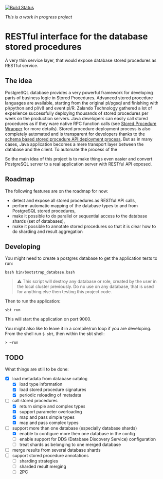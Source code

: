 [![Build Status](https://travis-ci.org/zalando/sprocrest.svg)](https://travis-ci.org/zalando/sprocrest)

*This is a work in progress project*

RESTful interface for the database stored procedures
====================================================

A very thin service layer, that would expose database stored procedures as RESTful service.

The idea
--------

PostgreSQL database provides a very powerful framework for developing parts of business logic in Stored Procedures.
Advanced stored procedure languages are available, starting from the original pl/pgsql and finishing with pl/python and pl/v8 and event pl/R.
Zalando Technology gathered a lot of experience successfully deploying thousands of stored procedures per week on the production servers.
Java developers can easily call stored procedures as if they ware native RPC function calls
(see [Stored Procedure Wrapper](https://github.com/zalando/java-sproc-wrapper) for more details).
Stored procedure deployment process is also completely automated and is transparent for developers thanks to the
[schema based stored procedure API deployment process](http://tech.valgog.com/2012/01/schema-based-versioning-and-deployment.html).
But as in many cases, Java application becomes a mere transport layer between the database and the client. To automate the process of the

So the main idea of this project is to make things even easier and convert PostgreSQL server to a real application server with RESTful API exposed.

Roadmap
-------

The following features are on the roadmap for now:

* detect and expose all stored procedures as RESTful API calls,
* perform automatic mapping of the database types to and from PostgreSQL stored procedures,
* make it possible to do parallel or sequential access to the database shards (set of databases),
* make it possible to annotate stored procedures so that it is clear how to do sharding and result aggregation

Developing
----------

You might need to create a postgres database to get the application tests to run:

    bash bin/bootstrap_database.bash

> :warning: This script will destroy any database or role, created by the user in the local cluster previously.
> Do no use on any database, that is used for anything else then testing this project code.

Then to run the application:

    sbt run

This will start the application on port 9000.

You might also like to leave it in a compile/run loop if you are developing.
From the shell run `$ sbt`, then within the sbt shell:

	> ~run


TODO
----
What things are still to be done:

- [x] load metadata from database catalog
  - [x] load type information
  - [x] load stored procedure signatures
  - [x] periodic reloading of metadata
- [ ] call stored procedures
  - [x] return simple and complex types
  - [x] support parameter overloading
  - [x] map and pass simple types
  - [x] map and pass complex types
- [ ] support more than one database (especially database shards)
  - [x] enable to configure more then one database in the config
  - [ ] enable support for DDS (Database Discovery Service) configuration
  - [ ] treat shards as belonging to one merged database
- [ ] merge results from several database shards
- [ ] support stored procedure annotations
  - [ ] sharding strategies
  - [ ] sharded result merging
  - [ ] 2PC
